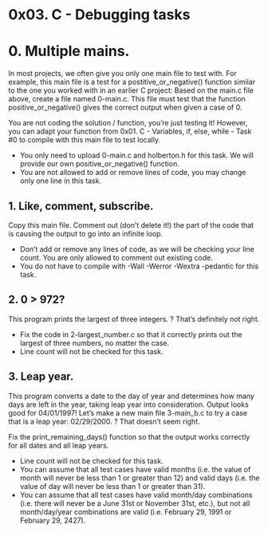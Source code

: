# 0x03. C - Debugging tasks

# 0. Multiple mains.
In most projects, we often give you only one main file to test with. For example, this main file is a test for a postitive_or_negative() function similar to the one you worked with in an earlier C project:
Based on the main.c file above, create a file named 0-main.c. This file must test that the function positive_or_negative() gives the correct output when given a case of 0.

You are not coding the solution / function, you’re just testing it! However, you can adapt your function from 0x01. C - Variables, if, else, while - Task #0 to compile with this main file to test locally.

   - You only need to upload 0-main.c and holberton.h for this task. We will provide our own positive_or_negative() function.
   - You are not allowed to add or remove lines of code, you may change only one line in this task.

## 1. Like, comment, subscribe.
Copy this main file. Comment out (don’t delete it!) the part of the code that is causing the output to go into an infinite loop.

   - Don’t add or remove any lines of code, as we will be checking your line count. You are only allowed to comment out existing code.
   - You do not have to compile with -Wall -Werror -Wextra -pedantic for this task.

## 2. 0 > 972?
This program prints the largest of three integers.
? That’s definitely not right.

- Fix the code in 2-largest_number.c so that it correctly prints out the largest of three numbers, no matter the case.
- Line count will not be checked for this task.

## 3. Leap year.
This program converts a date to the day of year and determines how many days are left in the year, taking leap year into consideration.
Output looks good for 04/01/1997! Let’s make a new main file 3-main_b.c to try a case that is a leap year: 02/29/2000.
? That doesn’t seem right.

Fix the print_remaining_days() function so that the output works correctly for all dates and all leap years.

 - Line count will not be checked for this task.
 - You can assume that all test cases have valid months (i.e. the value of month will never be less than 1 or greater than 12) and valid days (i.e. the value of day will never be less than 1 or greater than 31).
- You can assume that all test cases have valid month/day combinations (i.e. there will never be a June 31st or November 31st, etc.), but not all month/day/year combinations are valid (i.e. February 29, 1991 or February 29, 2427).

